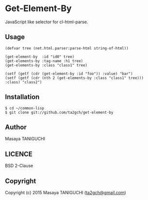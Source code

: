 # Get-Element-By
JavaScript like selector for cl-html-parse.
## Usage
```common-lisp
(defvar tree (net.html.parser:parse-html string-of-html))

(get-element-by  :id "id0" tree)
(get-elements-by :tag-name :h1 tree)
(get-elements-by :class "class1" tree)

(setf (getf (cdr (get-element-by :id "foo")) :value) "bar")
(setf (getf (cdr (nth 2 (get-elements-by :class "class1" tree))) :class) "class2")
```
## Installation
```
$ cd ~/common-lisp
$ git clone git://github.com/ta2gch/get-element-by
```
## Author
Masaya TANIGUCHI

## LICENCE
BSD 2-Clause

## Copyright

Copyright (c) 2015 Masaya TANIGUCHI (ta2gch@gmail.com)
